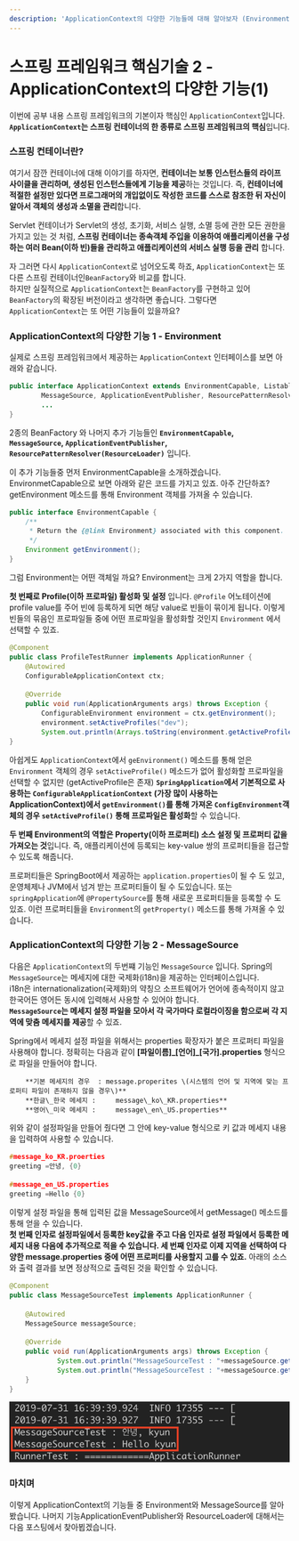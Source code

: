 ```yaml
---
description: 'ApplicationContext의 다양한 기능들에 대해 알아보자 (Environment, MessageSource)'
---
```


# 스프링 프레임워크 핵심기술 2 - ApplicationContext의 다양한 기능\(1\)

이번에 공부 내용 스프링 프레임워크의 기본이자 핵심인 `ApplicationContext`입니다. **`ApplicationContext`는 스프링 컨테이너의 한 종류로 스프링 프레임워크의 핵심**입니다.

### 스프링 컨테이너란?

여기서 잠깐 컨테이너에 대해 이야기를 하자면, **컨테이너는 보통 인스턴스들의 라이프 사이클을 관리하며, 생성된 인스턴스들에게 기능을 제공**하는 것입니다.  즉, **컨테이너에 적절한 설정만 있다면 프로그래머의 개입없이도 작성한 코드를 스스로 참조한 뒤 자신이 알아서 객체의 생성과 소멸을 관리**합니다.

Servlet 컨테이너가 Servlet의 생성, 초기화, 서비스 실행, 소멸 등에 관한 모든 권한을 가지고 있는 것 처럼,    **스프링 컨테이너는  종속객체 주입을 이용하여 애플리케이션을 구성하는 여러 Bean\(이하 빈\)들을 관리하고 애플리케이션의 서비스 실행 등을 관리** 합니다. 

자 그러면 다시 `ApplicationContext`로 넘어오도록 하죠, `ApplicationContext`는 또 다른 스프링 컨테이너인`BeanFactory`와 비교를 합니다.   
하지만 실질적으로 `ApplicationContext`는 `BeanFactory`를 구현하고 있어 `BeanFactory`의 확장된 버전이라고 생각하면 좋습니다. 그렇다면 `ApplicationContext`는 또 어떤 기능들이 있을까요?



### ApplicationContext의 다양한 기능 1 - Environment

실제로 스프링 프레임워크에서 제공하는 `ApplicationContext` 인터페이스를 보면 아래와 같습니다.

```java
public interface ApplicationContext extends EnvironmentCapable, ListableBeanFactory, HierarchicalBeanFactory,
		MessageSource, ApplicationEventPublisher, ResourcePatternResolver {		
		...
}
```

2종의 BeanFactory 와 나머지 추가 기능들인 **`EnvironmentCapable`, `MessageSource`, `ApplicationEventPublisher`, `ResourcePatternResolver(ResourceLoader)`** 입니다.

이 추가 기능들중 먼저 EnvironmentCapable을 소개하겠습니다. EnvironmetCapable으로 보면 아래와 같은 코드를 가지고 있죠. 아주 간단하죠? getEnvironment 메소드를 통해 Environment 객체를 가져올 수 있습니다.

```java
public interface EnvironmentCapable {
	/**
	 * Return the {@link Environment} associated with this component.
	 */
	Environment getEnvironment();
}
```

그럼 Environment는 어떤 객체일 까요? Environment는 크게 2가지 역할을 합니다.

**첫 번째로 Profile\(이하 프로파일\) 활성화 및 설정** 입니다.  `@Profile` 어노테이션에 profile value를 주어 빈에 등록하게 되면 해당 value로 빈들이 묶이게 됩니다. 이렇게 빈들의 묶음인 프로파일들 중에 어떤 프로파일을 활성화할 것인지 `Environment` 에서 선택할 수 있죠. 

```java
@Component
public class ProfileTestRunner implements ApplicationRunner {
    @Autowired
    ConfigurableApplicationContext ctx;       

    @Override
    public void run(ApplicationArguments args) throws Exception {
        ConfigurableEnvironment environment = ctx.getEnvironment();
        environment.setActiveProfiles("dev");       
        System.out.println(Arrays.toString(environment.getActiveProfiles()));
}
```

아쉽게도 `ApplicationContext`에서 `geEnvironment()` 메소드를 통해 얻은 `Environment` 객체의 경우 `setActiveProfile()` 메소드가 없어 활성화할 프로파일을 선택할 수 없지만 \(getActiveProfile은 존재\) **`SpringApplication`에서 기본적으로 사용하는 `ConfigurableApplicationContext` \(가장 많이 사용하는 ApplicationContext\)에서 `getEnvironment()`를 통해 가져온 `ConfigEnvironment`객체의 경우 `setActiveProfile()` 통해 프로파일은 활성화**할 수 있습니다.

**두 번째 Environment의 역할은  Property\(이하 프로퍼티\) 소스 설정 및 프로퍼티 값을 가져오는 것**입니다. 즉, 애플리케이션에 등록되는 key-value 쌍의 프로퍼티들을 접근할 수 있도록 해줍니다. 

프로퍼티들은 SpringBoot에서 제공하는 `application.properties`이 될 수 도 있고, 운영체제나 JVM에서 넘겨 받는 프로퍼티들이 될 수 도있습니다. 또는 `springApplication`에 `@PropertySource`를 통해 새로운 프로퍼티들을 등록할 수 도 있죠. 이런 프로퍼티들을 `Environment`의 `getProperty()` 메소드를 통해 가져올 수 있습니다.



### ApplicationContext의 다양한 기능 2 - MessageSource

다음은 `ApplicationContext`의 두번쨰 기능인 `MessageSource` 입니다. Spring의 `MessageSource`는 메세지에 대한 국제화\(i18n\)을 제공하는 인터페이스입니다.   
i18n은 internationalization\(국제화\)의 약칭으 소프트웨어가 언어에 종속적이지 않고  한국어든 영어든 동시에 입력해서 사용할 수 있어야 합니다.    
**`MessageSource`는 메세지 설정 파일을 모아서 각 국가마다 로컬라이징을 함으로써 각 지역에 맞춤 메세지를 제공**할 수 있죠.

Spring에서 메세지 설정 파일을 위해서는 properties 확장자가 붙은 프로퍼티 파일을 사용해야 합니다. 정확히는 다음과 같이 **\[파일이름\]\_\[언어\]\_\[국가\].properties** 형식으로 파일을 만들어야 합니다. 

        **기본 메세지의 경우  : message.properites \(시스템의 언어 및 지역에 맞는 프로퍼티 파일이 존재하지 않을 경우\)**   
        **한글\_한국 메세지 :     message\_ko\_KR.properties**   
        **영어\_미국 메세지 :     message\_en\_US.properties**

위와 같이 설정파일을 만들어 줬다면 그 안에 key-value 형식으로 키 값과 메세지 내용을 입력하여 사용할 수 있습니다.

```c
#message_ko_KR.proerties
greeting =안녕, {0}

#message_en_US.properties
greeting =Hello {0}
```

이렇게 설정 파일을 통해 입력된 값을 MessageSource에서 getMessage\(\) 메소드를 통해 얻을 수 있습니다.  
**첫 번째 인자로 설정파일에서 등록한 key값을 주고 다음 인자로 설정 파일에서 등록한 메세지 내용 다음에 추가적으로  적을 수 있습니다. 세 번째 인자로 이제 지역을 선택하여 다양한 message.properties 중에 어떤 프로퍼티를 사용할지 고를 수 있죠.**  아래의 소스와 출력 결과를 보면 정상적으로 출력된 것을 확인할 수 있습니다.

```java
@Component
public class MessageSourceTest implements ApplicationRunner {

    @Autowired
    MessageSource messageSource;

    @Override
    public void run(ApplicationArguments args) throws Exception {
            System.out.println("MessageSourceTest : "+messageSource.getMessage("greeting", new String[] { "kyun" }, Locale.KOREA));
            System.out.println("MessageSourceTest : "+messageSource.getMessage("greeting", new String[] { "kyun" }, Locale.US));
    }
}
```

![](../../.gitbook/assets/2019-07-31-5.13.45.png)



### 마치며

이렇게 ApplicationContext의 기능들 중 Environment와 MessageSource를 알아봤습니다. 나머지 기능ApplicationEventPublisher와 ResourceLoader에 대해서는 다음 포스팅에서 찾아뵙겠습니다. 

